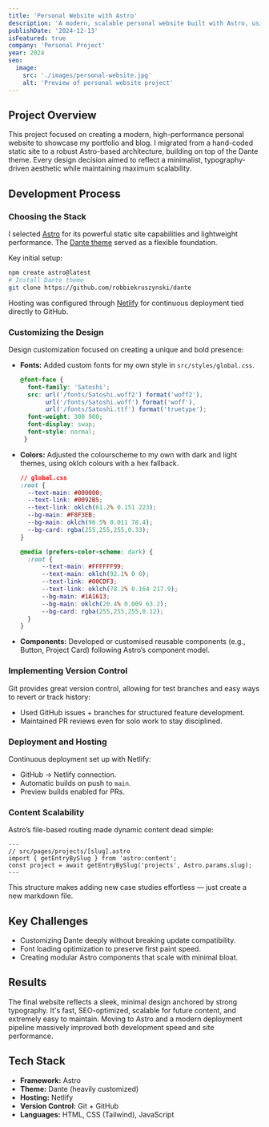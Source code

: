 ```yaml
---
title: 'Personal Website with Astro'
description: 'A modern, scalable personal website built with Astro, using a customized version of the Dante theme, hosted on Netlify with GitHub-managed development.'
publishDate: '2024-12-13'
isFeatured: true
company: 'Personal Project'
year: 2024
seo:
  image:
    src: './images/personal-website.jpg'
    alt: 'Preview of personal website project'
---
```


## Project Overview

This project focused on creating a modern, high-performance personal website to showcase my portfolio and blog. I migrated from a hand-coded static site to a robust Astro-based architecture, building on top of the Dante theme. Every design decision aimed to reflect a minimalist, typography-driven aesthetic while maintaining maximum scalability.

## Development Process

### Choosing the Stack

I selected [Astro](https://astro.build/) for its powerful static site capabilities and lightweight performance. The [Dante theme](https://github.com/robbiekruszynski/dante) served as a flexible foundation.

Key initial setup:

```bash
npm create astro@latest
# Install Dante theme
git clone https://github.com/robbiekruszynski/dante
```

Hosting was configured through [Netlify](https://netlify.com) for continuous deployment tied directly to GitHub.

### Customizing the Design

Design customization focused on creating a unique and bold presence:

- **Fonts:** Added custom fonts for my own style in `src/styles/global.css`.
  
  ```css
  @font-face {
    font-family: 'Satoshi';
    src: url('/fonts/Satoshi.woff2') format('woff2'),
         url('/fonts/Satoshi.woff') format('woff'),
         url('/fonts/Satoshi.ttf') format('truetype');
    font-weight: 300 900;
    font-display: swap;
    font-style: normal;
   }
  ```

- **Colors:** Adjusted the colourscheme to my own with dark and light themes, using oklch colours with a hex fallback.

  ```css
  // global.css
  :root {
    --text-main: #000000;
    --text-link: #0092B5;
    --text-link: oklch(61.2% 0.151 223);
    --bg-main: #F8F3EB;
    --bg-main: oklch(96.5% 0.011 78.4);
    --bg-card: rgba(255,255,255,0.33);
  }

  @media (prefers-color-scheme: dark) {
    :root {
        --text-main: #FFFFFF99;
        --text-main: oklch(92.1% 0 0);
        --text-link: #00CDF3;
        --text-link: oklch(78.2% 0.164 217.9);
        --bg-main: #1A1613;
        --bg-main: oklch(20.4% 0.009 63.2);
        --bg-card: rgba(255,255,255,0.12);
    }
  }
  ```

- **Components:** Developed or customised reusable components (e.g., Button, Project Card) following Astro’s component model.

### Implementing Version Control

Git provides great version control, allowing for test branches and easy ways to revert or track history:

- Used GitHub issues + branches for structured feature development.
- Maintained PR reviews even for solo work to stay disciplined.

### Deployment and Hosting

Continuous deployment set up with Netlify:

- GitHub → Netlify connection.
- Automatic builds on push to `main`.
- Preview builds enabled for PRs.

### Content Scalability

Astro’s file-based routing made dynamic content dead simple:

```astro
---
// src/pages/projects/[slug].astro
import { getEntryBySlug } from 'astro:content';
const project = await getEntryBySlug('projects', Astro.params.slug);
---
```

This structure makes adding new case studies effortless — just create a new markdown file.

## Key Challenges

- Customizing Dante deeply without breaking update compatibility.
- Font loading optimization to preserve first paint speed.
- Creating modular Astro components that scale with minimal bloat.

## Results

The final website reflects a sleek, minimal design anchored by strong typography. It's fast, SEO-optimized, scalable for future content, and extremely easy to maintain. Moving to Astro and a modern deployment pipeline massively improved both development speed and site performance.

## Tech Stack

- **Framework:** Astro
- **Theme:** Dante (heavily customized)
- **Hosting:** Netlify
- **Version Control:** Git + GitHub
- **Languages:** HTML, CSS (Tailwind), JavaScript

